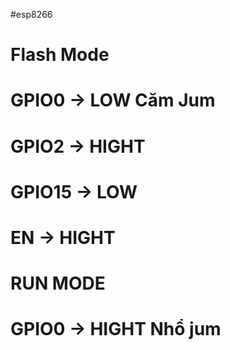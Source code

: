 #esp8266
#            Flash Mode    
# GPIO0 -> LOW      Căm Jum
# GPIO2 -> HIGHT
# GPIO15 -> LOW
# EN -> HIGHT
#
#            RUN MODE
# GPIO0 -> HIGHT      Nhổ jum
